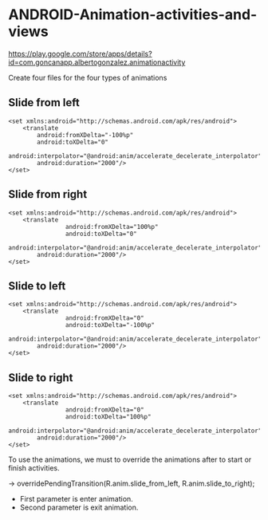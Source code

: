 # ANDROID-Animation-activities-and-views

https://play.google.com/store/apps/details?id=com.goncanapp.albertogonzalez.animationactivity

Create four files for the four types of animations

## Slide from left
```
<set xmlns:android="http://schemas.android.com/apk/res/android">
    <translate 
        android:fromXDelta="-100%p" 
        android:toXDelta="0"
        android:interpolator="@android:anim/accelerate_decelerate_interpolator"
        android:duration="2000"/>
</set>
```
## Slide from right
```
<set xmlns:android="http://schemas.android.com/apk/res/android">
    <translate 
				android:fromXDelta="100%p" 
				android:toXDelta="0"
        android:interpolator="@android:anim/accelerate_decelerate_interpolator"
        android:duration="2000"/>
</set>
```
## Slide to left
```
<set xmlns:android="http://schemas.android.com/apk/res/android">
    <translate 
				android:fromXDelta="0" 
				android:toXDelta="-100%p"
        android:interpolator="@android:anim/accelerate_decelerate_interpolator"
        android:duration="2000"/>
</set>
```
## Slide to right
```
<set xmlns:android="http://schemas.android.com/apk/res/android">
    <translate 
				android:fromXDelta="0" 
				android:toXDelta="100%p"
        android:interpolator="@android:anim/accelerate_decelerate_interpolator"
        android:duration="2000"/>
</set>
```
To use the animations, we must to override the animations after to start or finish activities.

-> overridePendingTransition(R.anim.slide_from_left, R.anim.slide_to_right);
- First parameter is enter animation.
- Second parameter is exit animation.
